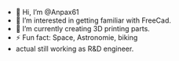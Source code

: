 - 👋 Hi, I’m @Anpax61
- 👀 I’m interested in getting familiar with FreeCad.
- 🌱 I’m currently creating 3D printing parts.
- ⚡ Fun fact: Space, Astronomie, biking
- actual still working as R&D engineer.
<!---
Anpax61/Anpax61 is a ✨ special ✨ repository because its `README.md` (this file) appears on your GitHub profile.
You can click the Preview link to take a look at your changes.
--->
